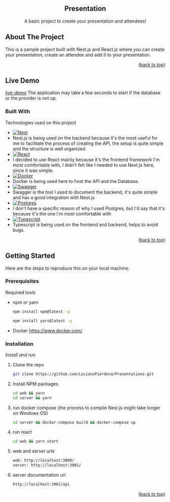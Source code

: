 <div id="top"></div>

<!-- PROJECT LOGO -->
<br />
<div align="center">
  <h2 align="center">Presentation</h2>

  <p align="center">
    A basic project to create your presentation and attendees!
  </p>
</div>

<!-- TABLE OF CONTENTS -->

<!-- ABOUT THE PROJECT -->

## About The Project

This is a sample project built with Nest.js and React.js where you can create your presentation, create an attendee and add it to your presentation.

<p align="right">(<a href="#top">back to top</a>)</p>

## Live Demo

[live-demo](https://62cb1fd3fb082671e02a8795--unrivaled-begonia-2a2a5f.netlify.app/)
The application may take a few seconds to start if the database or the provider is not up.

### Built With

Technologies used on this project

- [![Nest][nest.js]][nest-url]
- Nest.js is being used on the backend because it's the most useful for me to facilitate the process of creating the API, the setup is quite simple and the structure is well organized.
- [![React][react.js]][react-url]
- I decided to use React mainly because it's the frontend framework I'm most comfortable with, I didn't felt like I needed to use Next.js here, since it was simple.
- [![Docker][docker]][docker-url]
- Docker is being used here to host the API and the Database.
- [![Swagger][swagger]][swagger-url]
- Swagger is the tool I used to document the backend, it's quite simple and has a good integration with Nest.js
- [![Postgres][postgres]][postgres-url]
- I don't have a specific reason of why I used Postgres, but I'd say that it's because it's the one I'm most comfortable with
- [![Typescript][typescript]][typescript-url]
- Typescript is being used on the frontend and backend, helps to avoid bugs.

<p align="right">(<a href="#top">back to top</a>)</p>

<!-- GETTING STARTED -->

## Getting Started

Here are the steps to reproduce this on your local machine.

### Prerequisites

Required tools

- npm or yarn
  ```sh
  npm install npm@latest -g
  ```
    ```sh
  npm install yarn@latest -g
  ```
- Docker
 https://www.docker.com/

### Installation

_Install and run_

1. Clone the repo
   ```sh
   git clone https://github.com/LucianoPierdona/Presentations.git
   ```
2. Install NPM packages
   ```sh
   cd web && yarn
   cd server && yarn
   ```
3. run docker compose (the process to compile Nest.js might take longer on Windows OS)
   ```sh
   cd server && docker-compose build && docker-compose up
   ```
3. run react
   ```sh
   cd web && yarn start
   ```
5. web and server urls
   ```sh
   web: http://localhost:3000/
   server: http://localhost:3001/
   ```
6. server documentation url
   ```sh
   http://localhost:3001/api
   ```

<p align="right">(<a href="#top">back to top</a>)</p>

<!-- MARKDOWN LINKS & IMAGES -->
<!-- https://www.markdownguide.org/basic-syntax/#reference-style-links -->

[contributors-shield]: https://img.shields.io/github/contributors/othneildrew/Best-README-Template.svg?style=for-the-badge
[contributors-url]: https://github.com/othneildrew/Best-README-Template/graphs/contributors
[forks-shield]: https://img.shields.io/github/forks/othneildrew/Best-README-Template.svg?style=for-the-badge
[forks-url]: https://github.com/othneildrew/Best-README-Template/network/members
[stars-shield]: https://img.shields.io/github/stars/othneildrew/Best-README-Template.svg?style=for-the-badge
[stars-url]: https://github.com/othneildrew/Best-README-Template/stargazers
[issues-shield]: https://img.shields.io/github/issues/othneildrew/Best-README-Template.svg?style=for-the-badge
[issues-url]: https://github.com/othneildrew/Best-README-Template/issues
[license-shield]: https://img.shields.io/github/license/othneildrew/Best-README-Template.svg?style=for-the-badge
[license-url]: https://github.com/othneildrew/Best-README-Template/blob/master/LICENSE.txt
[linkedin-shield]: https://img.shields.io/badge/-LinkedIn-black.svg?style=for-the-badge&logo=linkedin&colorB=555
[linkedin-url]: https://linkedin.com/in/othneildrew
[product-screenshot]: images/screenshot.png
[next.js]: https://img.shields.io/badge/next.js-000000?style=for-the-badge&logo=nextdotjs&logoColor=white
[next-url]: https://nextjs.org/
[nest.js]: https://img.shields.io/badge/nestjs-%23E0234E.svg?style=for-the-badge&logo=nestjs&logoColor=white
[nest-url]: https://nestjs.com
[docker]: https://img.shields.io/badge/docker-%230db7ed.svg?style=for-the-badge&logo=docker&logoColor=white
[docker-url]: https://www.docker.com/
[swagger]: https://img.shields.io/badge/-Swagger-%23Clojure?style=for-the-badge&logo=swagger&logoColor=white
[swagger-url]: https://swagger.io/
[postgres]: https://img.shields.io/badge/postgres-%23316192.svg?style=for-the-badge&logo=postgresql&logoColor=white
[postgres-url]: https://www.postgresql.org/
[typescript]: https://img.shields.io/badge/typescript-%23007ACC.svg?style=for-the-badge&logo=typescript&logoColor=white
[typescript-url]: https://www.typescriptlang.org/
[react.js]: https://img.shields.io/badge/React-20232A?style=for-the-badge&logo=react&logoColor=61DAFB
[react-url]: https://reactjs.org/
[vue.js]: https://img.shields.io/badge/Vue.js-35495E?style=for-the-badge&logo=vuedotjs&logoColor=4FC08D
[vue-url]: https://vuejs.org/
[angular.io]: https://img.shields.io/badge/Angular-DD0031?style=for-the-badge&logo=angular&logoColor=white
[angular-url]: https://angular.io/
[svelte.dev]: https://img.shields.io/badge/Svelte-4A4A55?style=for-the-badge&logo=svelte&logoColor=FF3E00
[svelte-url]: https://svelte.dev/
[laravel.com]: https://img.shields.io/badge/Laravel-FF2D20?style=for-the-badge&logo=laravel&logoColor=white
[laravel-url]: https://laravel.com
[bootstrap.com]: https://img.shields.io/badge/Bootstrap-563D7C?style=for-the-badge&logo=bootstrap&logoColor=white
[bootstrap-url]: https://getbootstrap.com
[jquery.com]: https://img.shields.io/badge/jQuery-0769AD?style=for-the-badge&logo=jquery&logoColor=white
[jquery-url]: https://jquery.com
